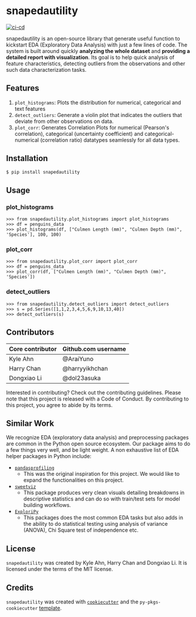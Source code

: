 # snapedautility

[![ci-cd](https://github.com/UBC-MDS/snapedautility/actions/workflows/ci-cd.yml/badge.svg)](https://github.com/UBC-MDS/snapedautility/actions/workflows/ci-cd.yml)

snapedautility is an open-source library that generate useful function to kickstart EDA (Exploratory Data Analysis) with just a few lines of code. The system is built around quickly **analyzing the whole dataset** and **providing a detailed report with visualization**. Its goal is to help quick analysis of feature characteristics, detecting outliers from the observations and other such data characterization tasks.
## Features
1. `plot_histograms`: Plots the distribution for numerical, categorical and text features
2. `detect_outliers`: Generate a violin plot that indicates the outliers that deviate from other observations on data.
3. `plot_corr`: Generates Correlation Plots for numerical (Pearson's correlation), categorical (uncertainty coefficient) and categorical-numerical (correlation ratio) datatypes seamlessly for all data types.
## Installation

```bash
$ pip install snapedautility
```

## Usage

### plot_histograms
```
>>> from snapedautility.plot_histograms import plot_histograms
>>> df = penguins_data
>>> plot_histograms(df, ["Culmen Length (mm)", "Culmen Depth (mm)", 'Species'], 100, 100)
```

### plot_corr
```
>>> from snapedautility.plot_corr import plot_corr
>>> df = penguins_data
>>> plot_corr(df, ["Culmen Length (mm)", "Culmen Depth (mm)", 'Species'])
```

### detect_outliers
```
>>> from snapedautility.detect_outliers import detect_outliers 
>>> s = pd.Series([1,1,2,3,4,5,6,9,10,13,40])
>>> detect_outliers(s)
```

## Contributors

|  	 Core contributor| Github.com username| 
|---------|---|
|  Kyle Ahn |  @AraiYuno | 
|  Harry Chan |  @harryyikhchan | 
|  Dongxiao Li | @dol23asuka | 

Interested in contributing? Check out the contributing guidelines. Please note that this project is released with a Code of Conduct. By contributing to this project, you agree to abide by its terms.

## Similar Work

We recognize EDA (exploratory data analysis) and preprocessing packages are common in the Python open source ecosystem. Our package aims to do a few things very well, and be light weight. A non exhaustive list of EDA helper packages in Python include:

- [`pandasprofiling`](https://github.com/pandas-profiling/pandas-profiling)
    - This was the original inspiration for this project. We would like to expand the functionalities on this project.
- [`sweetviz`](https://github.com/fbdesignpro/sweetviz)
    - This package produces very clean visuals detailing breakdowns in descriptive statistics and can do so with train/test sets for model building workflows.
- [`ExploriPy`](https://github.com/exploripy/exploripy)
    - This packages does the most common EDA tasks but also adds in the ability to do statistical testing using analysis of variance (ANOVA), Chi Square test of independence etc.

## License

`snapedautility` was created by Kyle Ahn, Harry Chan and Dongxiao Li. It is licensed under the terms of the MIT license.

## Credits

`snapedautility` was created with [`cookiecutter`](https://cookiecutter.readthedocs.io/en/latest/) and the `py-pkgs-cookiecutter` [template](https://github.com/py-pkgs/py-pkgs-cookiecutter).
